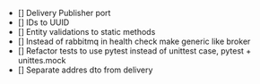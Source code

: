 - [] Delivery Publisher port
- [] IDs to UUID
- [] Entity validations to static methods
- [] Instead of rabbitmq in health check make generic like broker
- [] Refactor tests to use pytest instead of unittest case, pytest + unittes.mock
- [] Separate addres dto from delivery
